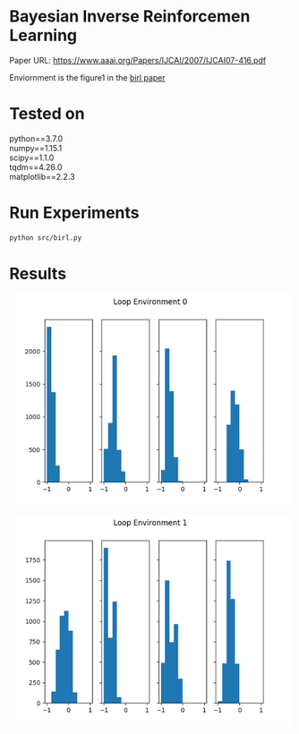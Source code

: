 # Bayesian Inverse Reinforcemen Learning

Paper URL: https://www.aaai.org/Papers/IJCAI/2007/IJCAI07-416.pdf

Enviornment is the figure1 in the [birl paper](https://www.aaai.org/Papers/IJCAI/2007/IJCAI07-416.pdf)

# Tested on  
python==3.7.0  
numpy==1.15.1  
scipy==1.1.0  
tqdm==4.26.0  
matplotlib==2.2.3  

# Run Experiments

```sh
python src/birl.py
```

# Results

![env1](./results/samples_env0.png)

![env2](./results/samples_env1.png)
